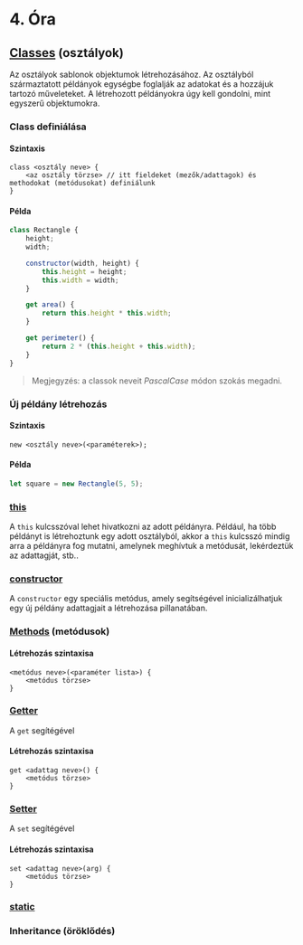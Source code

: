 # 4. Óra

## [Classes](https://developer.mozilla.org/en-US/docs/Web/JavaScript/Reference/Classes) (osztályok)

Az osztályok sablonok objektumok létrehozásához. Az osztályból származtatott példányok egységbe foglalják az adatokat és a hozzájuk tartozó műveleteket. A 
létrehozott példányokra úgy kell gondolni, mint egyszerű objektumokra.

### Class definiálása

#### Szintaxis

```
class <osztály neve> {
    <az osztály törzse> // itt fieldeket (mezők/adattagok) és methodokat (metódusokat) definiálunk
}
```

#### Példa

```javascript
class Rectangle {
    height;
    width;

    constructor(width, height) {
        this.height = height;
        this.width = width;
    }

    get area() {
        return this.height * this.width;
    }

    get perimeter() {
        return 2 * (this.height + this.width);
    }
}
```

> Megjegyzés: a classok neveit _PascalCase_ módon szokás megadni.

### Új példány létrehozás

#### Szintaxis

```
new <osztály neve>(<paraméterek>);
```

#### Példa

```javascript
let square = new Rectangle(5, 5);
```

### [this](https://developer.mozilla.org/en-US/docs/Web/JavaScript/Reference/Operators/this)

A `this` kulcsszóval lehet hivatkozni az adott példányra. Például, ha több példányt is létrehoztunk egy adott osztályból, akkor a `this` kulcsszó mindig arra a
példányra fog mutatni, amelynek meghívtuk a metódusát, lekérdeztük az adattagját, stb..

### [constructor](https://developer.mozilla.org/en-US/docs/Web/JavaScript/Reference/Classes/constructor)

A `constructor` egy speciális metódus, amely segítségével inicializálhatjuk egy új példány adattagjait a létrehozása pillanatában.

### [Methods](https://developer.mozilla.org/en-US/docs/Web/JavaScript/Reference/Functions/Method_definitions) (metódusok)

#### Létrehozás szintaxisa

```
<metódus neve>(<paraméter lista>) {
    <metódus törzse>
}
```

### [Getter](https://developer.mozilla.org/en-US/docs/Web/JavaScript/Reference/Functions/get)

A `get` segítégével 

#### Létrehozás szintaxisa

```
get <adattag neve>() {
    <metódus törzse>
}
```

### [Setter](https://developer.mozilla.org/en-US/docs/Web/JavaScript/Reference/Functions/set)

A `set` segítégével

#### Létrehozás szintaxisa

```
set <adattag neve>(arg) {
    <metódus törzse>
}
```

### [static](https://developer.mozilla.org/en-US/docs/Web/JavaScript/Reference/Classes/static)

### Inheritance (öröklődés)